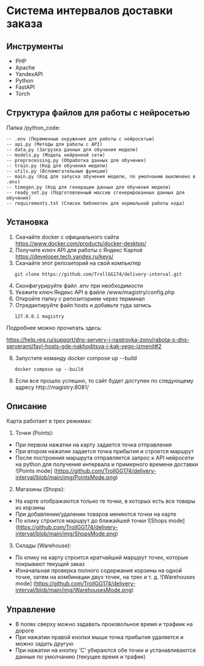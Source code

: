 # Система интервалов доставки заказа

## Инструменты
- PHP
- Apache
- YandexAPI
- Python
- FastAPI
- Torch

## Структура файлов для работы с нейросетью
Папка /python_code:
```
-- .env (Переменные окружения для работы с нейросетью)
-- api.py (Методы для работы с API)
-- data.py (Загрузка данных для обучения модели)
-- models.py (Модель нейронной сети)
-- preprocessing.py (Обработка данных для обучения)
-- train.py (Код для обучения модели)
-- utils.py (Вспомогательные функции)
-- main.py (Код для запуска обучения модели, по умолчанию выключено в .env)
-- timegen.py (Код для генерации данных для обучения модели)
-- ready_set.py (Подготовленный массив сгенерированных данных для обучения)
-- requirements.txt (Список библиотек для нормальной работы кода)
```

## Установка

1) Скачайте docker с официального сайта https://www.docker.com/products/docker-desktop/
2) Получите ключ API для работы с Яндекс Картой https://developer.tech.yandex.ru/keys/
3) Скачайте этот репозиторий на свой компьютер
```shell
   git clone https://github.com/TrollGG174/delivery-interval.git
```
4) Сконфигурируйте файл .env при необходимости
5) Укажите ключ Яндекс API в файле /www/magistry/config.php
6) Откройте папку с репозиторием через терминал
7) Отредактируйте файл hosts и добавьте туда запись
```shell
   127.0.0.1 magistry
```
   Подробнее можно прочитать здесь:

   https://help.reg.ru/support/dns-servery-i-nastroyka-zony/rabota-s-dns-serverami/fayl-hosts-gde-nakhoditsya-i-kak-yego-izmenit#2

8) Запустите команду docker compose up --build
```shell[venv](venv)
   docker compose up --build
```
9) Если все прошло успешно, то сайт будет доступен по следующему адресу http://magistry:8081/

## Описание
Карта работает в трех режимах:
1) Точки (Points):
- При первом нажатии на карту задается точка отправления
- При втором нажатии задается точка прибытия и строется маршрут
- После построения маршрута отправляется запрос к API нейросети на python для получения интервала и примерного времени доставки
![Points mode] (https://github.com/TrollGG174/delivery-interval/blob/main/img/PointsMode.png)
2) Магазины (Shops):
- На карте отображаются только те точки, в которых есть все товары из корзины
- При добавлении/удалении товаров меняются точки на карте
- По клику строится маршрут до ближайшей точки
![Shops mode] (https://github.com/TrollGG174/delivery-interval/blob/main/img/ShopsMode.png)
3) Склады (Warehouse):
- По клику на карту строится кратчайший маршрут точек, которые покрывают текущий заказ
- Изначальная проверка полного содержания корзины на одной точке, затем на комбинации двух точек, на трех и т. д.
![Warehouses mode] (https://github.com/TrollGG174/delivery-interval/blob/main/img/WarehousesMode.png)
## Управление
- В полях сверху можно задавать произвольное время и трафиик на дороге
- При нажатии правой кнопки мыши точка прибытия удаляется и можно задать другую
- При нажатии на кнопку 'C' убираются обе точки и устанавливаются данные по умолчанию (текущее время и трафик)
